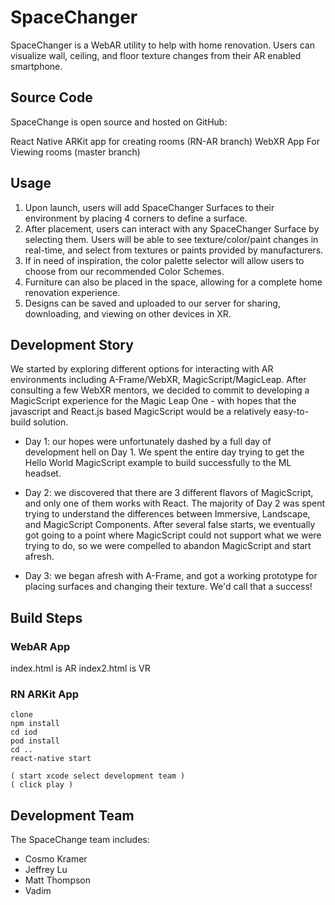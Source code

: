 # SpaceChanger

SpaceChanger is a WebAR utility to help with home renovation. Users can visualize wall, ceiling, and floor texture changes from their AR enabled smartphone.

## Source Code

SpaceChange is open source and hosted on GitHub:

React Native ARKit app for creating rooms (RN-AR branch)
WebXR App For Viewing rooms (master branch)

## Usage

1. Upon launch, users will add SpaceChanger Surfaces to their environment by placing 4 corners to define a surface. 
2. After placement, users can interact with any SpaceChanger Surface by selecting them. Users will be able to see texture/color/paint changes in real-time, and select from textures or paints provided by manufacturers.
3. If in need of inspiration, the color palette selector will allow users to choose from our recommended Color Schemes.
4. Furniture can also be placed in the space, allowing for a complete home renovation experience.
5. Designs can be saved and uploaded to our server for sharing, downloading, and viewing on other devices in XR.

## Development Story

We started by exploring different options for interacting with AR environments including A-Frame/WebXR, MagicScript/MagicLeap. After consulting a few WebXR mentors, we decided to commit to developing a MagicScript experience for the Magic Leap One - with hopes that the javascript and React.js based MagicScript would be a relatively easy-to-build solution.

* Day 1: our hopes were unfortunately dashed by a full day of development hell on Day 1. We spent the entire day trying to get the Hello World MagicScript example to build successfully to the ML headset. 

* Day 2: we discovered that there are 3 different flavors of MagicScript, and only one of them works with React. The majority of Day 2 was spent trying to understand the differences between Immersive, Landscape, and MagicScript Components. After several false starts, we eventually got going to a point where MagicScript could not support what we were trying to do, so we were compelled to abandon MagicScript and start afresh. 

* Day 3: we began afresh with A-Frame, and got a working prototype for placing surfaces and changing their texture. We'd call that a success!

## Build Steps
### WebAR App
index.html is AR
index2.html is VR 
### RN ARKit App
```
clone
npm install
cd iod
pod install
cd ..
react-native start

( start xcode select development team )
( click play )
```

## Development Team

The SpaceChange team includes: 

* 	Cosmo Kramer
* 	Jeffrey Lu
* 	Matt Thompson
* 	Vadim 

##

